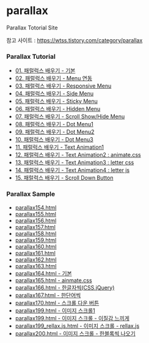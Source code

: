 # parallax

Parallax Totorial Site

참고 사이트 : https://wtss.tistory.com/category/parallax

<div class="parallax">
  <h3>Parallax Tutorial</h3>
  <ul>
    <li><a href="http://wtss.tistory.com/154">01. 패럴럭스 배우기 - 기본</a></li>
    <li><a href="http://wtss.tistory.com/155">02. 패럴럭스 배우기 - Menu 연동</a></li>
    <li><a href="http://wtss.tistory.com/156">03. 패럴럭스 배우기 - Responsive Menu</a></li>
    <li><a href="http://wtss.tistory.com/157">04. 패럴럭스 배우기 - Side Menu</a></li>
    <li><a href="http://wtss.tistory.com/158">05. 패럴럭스 배우기 - Sticky Menu</a></li>
    <li><a href="http://wtss.tistory.com/159">06. 패럴럭스 배우기 - Hidden Menu</a></li>
    <li><a href="http://wtss.tistory.com/160">07. 패럴럭스 배우기 - Scroll Show/Hide Menu</a></li>
    <li><a href="http://wtss.tistory.com/161">08. 패럴럭스 배우기 - Dot Menu1</a></li>
    <li><a href="http://wtss.tistory.com/162">09. 패럴럭스 배우기 - Dot Menu2</a></li>
    <li><a href="http://wtss.tistory.com/163">10. 패럴럭스 배우기 - Dot Menu3</a></li>
    <li><a href="http://wtss.tistory.com/164">11. 패럴럭스 배우기 - Text Animation1</a></li>
    <li><a href="http://wtss.tistory.com/165">12. 패럴럭스 배우기 - Text Animation2 : animate.css</a></li>
    <li><a href="http://wtss.tistory.com/166">13. 패럴럭스 배우기 - Text Animation3 : letter css</a></li>
    <li><a href="http://wtss.tistory.com/167">14. 패럴럭스 배우기 - Text Animation4 : letter js</a></li>
    <li><a href="http://wtss.tistory.com/168">15. 패럴럭스 배우기 - Scroll Down Button</a></li>
  </ul>
</div>


<div class="parallax">
  <h3>Parallax Sample</h3>
  <ul>
    <li><a href="https://webstoryboy.github.io/parallax/parallax154.html">parallax154.html</a></li>
    <li><a href="https://webstoryboy.github.io/parallax/parallax155.html">parallax155.html</a></li>
    <li><a href="https://webstoryboy.github.io/parallax/parallax156.html">parallax156.html</a></li>
    <li><a href="https://webstoryboy.github.io/parallax/parallax157.html">parallax157.html</a></li>
    <li><a href="https://webstoryboy.github.io/parallax/parallax158.html">parallax158.html</a></li>
    <li><a href="https://webstoryboy.github.io/parallax/parallax159.html">parallax159.html</a></li>
    <li><a href="https://webstoryboy.github.io/parallax/parallax160.html">parallax160.html</a></li>
    <li><a href="https://webstoryboy.github.io/parallax/parallax161.html">parallax161.html</a></li>
    <li><a href="https://webstoryboy.github.io/parallax/parallax162.html">parallax162.html</a></li>
    <li><a href="https://webstoryboy.github.io/parallax/parallax163.html">parallax163.html</a></li>
    <li><a href="https://webstoryboy.github.io/parallax/parallax164.html">parallax164.html - 기본</a></li>
    <li><a href="https://webstoryboy.github.io/parallax/parallax165.html">parallax165.html - ainmate.css</a></li>
    <li><a href="https://webstoryboy.github.io/parallax/parallax166.html">parallax166.html - 한글자씩(CSS,jQuery)</a></li>
    <li><a href="https://webstoryboy.github.io/parallax/parallax167.html">parallax167.html - 한단어씩</a></li>
    <li><a href="https://webstoryboy.github.io/parallax/parallax170.html">parallax170.html - 스크롤 다운 버튼</a></li>
    <li><a href="https://webstoryboy.github.io/parallax/parallax199.html">parallax199.html - 이미지 스크롤1</a></li>
    <li><a href="https://webstoryboy.github.io/parallax/parallax199.html">parallax199.html - 이미지 스크롤 - 이질감 느끼게 </a></li>
    <li><a href="https://webstoryboy.github.io/parallax/parallax199_rellax.js.html">parallax199_rellax.js.html - 이미지 스크롤 - rellax.js </a></li>
    <li><a href="https://webstoryboy.github.io/parallax/parallax200.html">parallax200.html - 이미지 스크롤 - 한블록씩 나오기</a></li>
  </ul>
</div>





